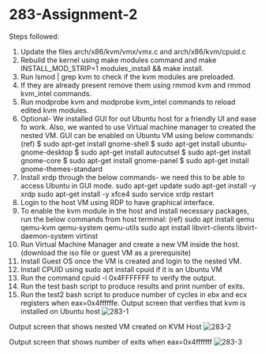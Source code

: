 # 283-Assignment-2
Steps followed:
1.	Update the files arch/x86/kvm/vmx/vmx.c and arch/x86/kvm/cpuid.c
2.	Rebuild the kernel using make modules command and make INSTALL_MOD_STRIP=1 modules_install && make install.
3.	Run lsmod | grep kvm to check if the kvm modules are preloaded.
4.	If they are already present remove them using rmmod kvm and rmmod kvm_intel commands.
5.	Run modprobe kvm and modprobe kvm_intel commands to reload edited kvm modules.
6.	Optional- We installed GUI for out Ubuntu host for a friendly UI and ease fo work. Also, we wanted to use Virtual machine manager to created the nested VM. GUI can be enabled on Ubuntu VM using below commands:(ref)
$ sudo apt-get install gnome-shell
$ sudo apt-get install ubuntu-gnome-desktop
$ sudo apt-get install autocutsel
$ sudo apt-get install gnome-core
$ sudo apt-get install gnome-panel
$ sudo apt-get install gnome-themes-standard
7.	Install xrdp through the below commands- we need this to be able to access Ubuntu in GUI mode.
sudo apt-get update
sudo apt-get install -y xrdp
sudo apt-get install -y xfce4
sudo service xrdp restart
8.	Login to the host VM using RDP to have graphical interface.
9.	To enable the kvm module in the host and install necessary packages, run the below commands from host terminal: (ref)
sudo apt install qemu qemu-kvm qemu-system qemu-utils
sudo apt install libvirt-clients libvirt-daemon-system virtinst
10.	Run Virtual Machine Manager and create a new VM inside the host. (download the iso file or guest VM as a prerequisite)
11.	Install Guest OS once the VM is created and login to the nested VM.
12.	Install CPUID using sudo apt install cpuid if it is an Ubuntu VM
13.	Run the command cpuid -l 0x4FFFFFFF to verify the output.
14.	Run the test bash script to produce results and print number of exits.
15.	Run the test2 bash script to produce number of cycles in ebx and ecx registers when eax=0x4ffffffe.
Output screen that verifies that kvm is installed on Ubuntu host
![283-1](https://user-images.githubusercontent.com/37550226/205851921-abfc6ef7-16ed-43d9-b4be-0b85d774c330.jpg)

Output screen that shows nested VM created on KVM Host
![283-2](https://user-images.githubusercontent.com/37550226/205851923-442d253a-726b-48a4-8d3b-1472656ce467.png)

 
Output screen that shows number of exits when eax=0x4fffffff
![283-3](https://user-images.githubusercontent.com/37550226/205851951-427425b0-7670-41ca-8ae3-f4601490019f.png)
 








